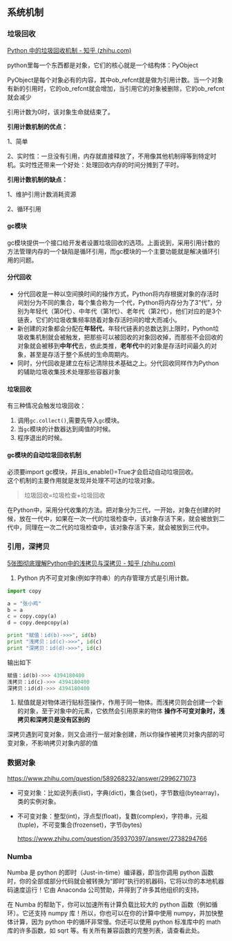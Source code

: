 ## 系统机制

### 垃圾回收

[Python 中的垃圾回收机制 - 知乎 (zhihu.com)](https://zhuanlan.zhihu.com/p/62282961)

python里每一个东西都是对象，它们的核心就是一个结构体：PyObject

PyObject是每个对象必有的内容，其中ob_refcnt就是做为引用计数。当一个对象有新的引用时，它的ob_refcnt就会增加，当引用它的对象被删除，它的ob_refcnt就会减少

引用计数为0时，该对象生命就结束了。

**引用计数机制的优点：**

1、简单

2、实时性：一旦没有引用，内存就直接释放了，不用像其他机制得等到特定时机。实时性还带来一个好处：处理回收内存的时间分摊到了平时。

**引用计数机制的缺点：**

1、维护引用计数消耗资源

2、循环引用

#### **gc模块**

gc模块提供一个接口给开发者设置垃圾回收的选项。上面说到，采用引用计数的方法管理内存的一个缺陷是循环引用，而gc模块的一个主要功能就是解决循环引用的问题。

####  **分代回收**

- 分代回收是一种以空间换时间的操作方式，Python将内存根据对象的存活时间划分为不同的集合，每个集合称为一个代，Python将内存分为了3“代”，分别为年轻代（第0代）、中年代（第1代）、老年代（第2代），他们对应的是3个链表，它们的垃圾收集频率随着对象存活时间的增大而减小。
- 新创建的对象都会分配在**年轻代**，年轻代链表的总数达到上限时，Python垃圾收集机制就会被触发，把那些可以被回收的对象回收掉，而那些不会回收的对象就会被移到**中年代**去，依此类推，**老年代**中的对象是存活时间最久的对象，甚至是存活于整个系统的生命周期内。
- 同时，分代回收是建立在标记清除技术基础之上。分代回收同样作为Python的辅助垃圾收集技术处理那些容器对象

#### **垃圾回收**

有三种情况会触发垃圾回收：

1. 调用`gc.collect()`,需要先导入`gc`模块。
2. 当`gc`模块的计数器达到阈值的时候。
3. 程序退出的时候。

#### **gc模块的自动垃圾回收机制**

必须要import gc模块，并且is_enable()=True才会启动自动垃圾回收。  
这个机制的主要作用就是发现并处理不可达的垃圾对象。

> 垃圾回收=垃圾检查+垃圾回收

在Python中，采用分代收集的方法。把对象分为三代，一开始，对象在创建的时候，放在一代中，如果在一次一代的垃圾检查中，该对象存活下来，就会被放到二代中，同理在一次二代的垃圾检查中，该对象存活下来，就会被放到三代中。


### 引用，深拷贝

[5张图彻底理解Python中的浅拷贝与深拷贝 - 知乎 (zhihu.com)](https://zhuanlan.zhihu.com/p/57893374)

1. Python 内不可变对象(例如字符串）的内存管理方式是引用计数。
```python
import copy

a = "张小鸡"
b = a
c = copy.copy(a)
d = copy.deepcopy(a)

print "赋值：id(b)->>>", id(b)
print "浅拷贝：id(c)->>>", id(c)
print "深拷贝：id(d)->>>", id(c)
```

输出如下

```python
赋值：id(b)->>> 4394180400
浅拷贝：id(c)->>> 4394180400
深拷贝：id(d)->>> 4394180400
```


1. 赋值就是对物体进行贴标签操作，作用于同一物体。而浅拷贝则会创建一个新的对象，至于对象中的元素，它依然会引用原来的物体
**操作不可变对象时，浅拷贝和深拷贝是没有区别的**

深拷贝遇到可变对象，则又会进行一层对象创建，所以你操作被拷贝对象内部的可变对象，不影响拷贝对象内部的值
### 数据对象

https://www.zhihu.com/question/589268232/answer/2996271073  

- 可变对象：比如说列表(list)，字典(dict)，集合(set)，字节数组(bytearray)，类的实例对象。
- 不可变对象：整型(int)，浮点型(float)，复数(complex)，字符串，元祖(tuple)，不可变集合(frozenset)，字节(bytes)

  https://www.zhihu.com/question/359370397/answer/2738294766  
  
### Numba
Numba 是 python 的即时（Just-in-time）编译器，即当你调用 python 函数时，你的全部或部分代码就会被转换为“即时”执行的机器码，它将以你的本地机器码速度运行！它由 Anaconda 公司赞助，并得到了许多其他组织的支持。

在 Numba 的帮助下，你可以加速所有计算负载比较大的 python 函数（例如循环）。它还支持 numpy 库！所以，你也可以在你的计算中使用 numpy，并加快整体计算，因为 python 中的循环非常慢。你还可以使用 python 标准库中的 math 库的许多函数，如 sqrt 等。有关所有兼容函数的完整列表，请查看此处。

